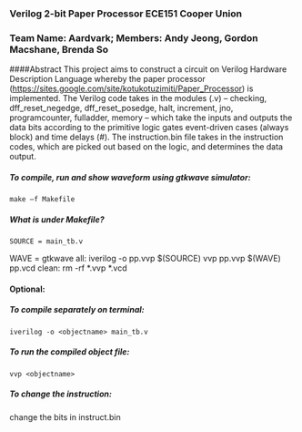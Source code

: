 ### Verilog 2-bit Paper Processor ECE151 Cooper Union
### Team Name: Aardvark; Members: Andy Jeong, Gordon Macshane, Brenda So

####Abstract
	This project aims to construct a circuit on Verilog Hardware Description Language whereby the paper processor (https://sites.google.com/site/kotukotuzimiti/Paper_Processor) is implemented. The Verilog code takes in the modules (.v) – checking, dff_reset_negedge, dff_reset_posedge, halt, increment, jno, programcounter, fulladder, memory – which take the inputs and outputs the data bits according to the primitive logic gates event-driven cases (always block) and time delays (#). The instruction.bin file takes in the instruction codes, which are picked out based on the logic, and determines the data output.

##### To compile, run and show waveform using gtkwave simulator:
	make –f Makefile
	
##### What is under Makefile?
	SOURCE = main_tb.v
WAVE = gtkwave
	all: 
		iverilog -o pp.vvp $(SOURCE)
		vvp pp.vvp
		$(WAVE) pp.vcd
	clean:
		rm -rf *.vvp *.vcd
#### Optional: 

##### To compile separately on terminal: 
	iverilog -o <objectname> main_tb.v

##### To run the compiled object file:
	vvp <objectname>
	
##### To change the instruction:
change the bits in instruct.bin

